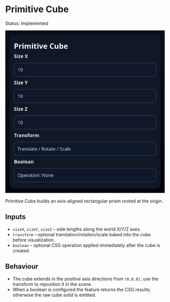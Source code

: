 # Primitive Cube

Status: Implemented

![Primitive Cube feature dialog](primitive-cube.png)

Primitive Cube builds an axis-aligned rectangular prism rooted at the origin.

## Inputs
- `sizeX`, `sizeY`, `sizeZ` – side lengths along the world X/Y/Z axes.
- `transform` – optional translation/rotation/scale baked into the cube before visualization.
- `boolean` – optional CSG operation applied immediately after the cube is created.

## Behaviour
- The cube extends in the positive axis directions from `(0,0,0)`; use the transform to reposition it in the scene.
- When a boolean is configured the feature returns the CSG results; otherwise the raw cube solid is emitted.
